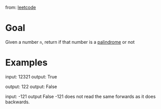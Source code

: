 from: [leetcode](https://leetcode.com/problems/palindrome-number/description/)

# Goal

Given a number `n`, return if that number is a [palindrome](https://en.wikipedia.org/wiki/Palindrome) or not

# Examples

input: 12321
output: True

output: 122
output: False

input: -121
output False
-121 does not read the same forwards as it does backwards.
